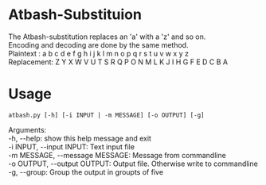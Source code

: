 # Atbash-Substituion  
The Atbash-substitution replaces an 'a' with a 'z' and so on.  
Encoding and decoding are done by the same method.  
Plaintext  :  a b c d e f g h i j k l m n o p q r s t u v w x y z  
Replacement:  Z Y X W V U T S R Q P O N M L K J I H G F E D C B A  
  
# Usage

    atbash.py [-h] [-i INPUT | -m MESSAGE] [-o OUTPUT] [-g]

Arguments:  
  -h, --help: show this help message and exit  
  -i INPUT, --input INPUT: Text input file  
  -m MESSAGE, --message MESSAGE: Message from commandline  
  -o OUTPUT, --output OUTPUT: Output file. Otherwise write to commandline  
  -g, --group: Group the output in groupts of five  

  
